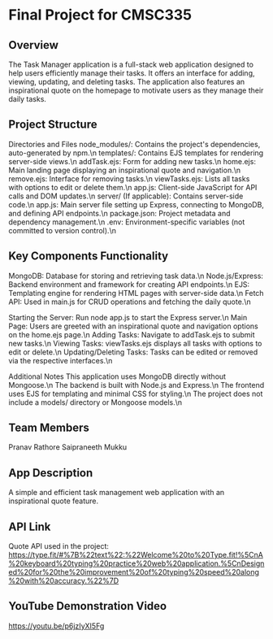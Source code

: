 # Final Project for CMSC335

## Overview
The Task Manager application is a full-stack web application designed to help users efficiently manage their tasks. It offers an interface for adding, viewing, updating, and deleting tasks. The application also features an inspirational quote on the homepage to motivate users as they manage their daily tasks.

## Project Structure
Directories and Files
node_modules/: Contains the project's dependencies, auto-generated by npm.\n
templates/: Contains EJS templates for rendering server-side views.\n
addTask.ejs: Form for adding new tasks.\n
home.ejs: Main landing page displaying an inspirational quote and navigation.\n
remove.ejs: Interface for removing tasks.\n
viewTasks.ejs: Lists all tasks with options to edit or delete them.\n
app.js: Client-side JavaScript for API calls and DOM updates.\n
server/ (If applicable): Contains server-side code.\n
app.js: Main server file setting up Express, connecting to MongoDB, and defining API endpoints.\n
package.json: Project metadata and dependency management.\n
.env: Environment-specific variables (not committed to version control).\n

## Key Components Functionality
MongoDB: Database for storing and retrieving task data.\n
Node.js/Express: Backend environment and framework for creating API endpoints.\n
EJS: Templating engine for rendering HTML pages with server-side data.\n
Fetch API: Used in main.js for CRUD operations and fetching the daily quote.\n

Starting the Server: Run node app.js to start the Express server.\n
Main Page: Users are greeted with an inspirational quote and navigation options on the home.ejs page.\n
Adding Tasks: Navigate to addTask.ejs to submit new tasks.\n
Viewing Tasks: viewTasks.ejs displays all tasks with options to edit or delete.\n
Updating/Deleting Tasks: Tasks can be edited or removed via the respective interfaces.\n

Additional Notes
This application uses MongoDB directly without Mongoose.\n
The backend is built with Node.js and Express.\n
The frontend uses EJS for templating and minimal CSS for styling.\n
The project does not include a models/ directory or Mongoose models.\n

## Team Members
Pranav Rathore
Saipraneeth Mukku

## App Description
A simple and efficient task management web application with an inspirational quote feature.

## API Link
Quote API used in the project: https://type.fit/#%7B%22text%22:%22Welcome%20to%20Type.fit!%5CnA%20keyboard%20typing%20practice%20web%20application.%5CnDesigned%20for%20the%20improvement%20of%20typing%20speed%20along%20with%20accuracy.%22%7D

## YouTube Demonstration Video
https://youtu.be/p6jzIyXI5Fg